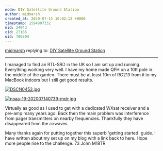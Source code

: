 ```yaml
---
node: DIY Satellite Ground Station
author: midmarsh
created_at: 2020-07-15 10:02:12 +0000
timestamp: 1594807332
nid: 24043
cid: 27165
uid: 706804
---
```




[midmarsh](../profile/midmarsh) replying to: [DIY Satellite Ground Station](../notes/sashae/06-26-2020/diy-satellite-ground-station)

----
I managed to find an RTL-SRD in the UK so I am set up and running. Everything working very well. I have my home made QFH on a 10ft pole in the middle of the garden. There must be at least 10m of RG213 from it to my MacBook indoors but I still get good results.

[![DSCN0453.jpg](/i/40191)](/i/40191?s=o)


[![noaa-19-202007140739-mcir.jpg](/i/40192)](/i/40192?s=o)

Virtually as good as I used to get with a dedicated WXsat receiver and a pre-amp many years ago. Back then the main problem was interference from pager transmitters on nearby frequencies. Thankfully they have disappeared from the  airwaves. 

Many thanks again for putting together this superb 'getting started' guide. I have written about my set up on my blog with a link back to here. Hope more people rise to the challenge.
73 John M1BTR